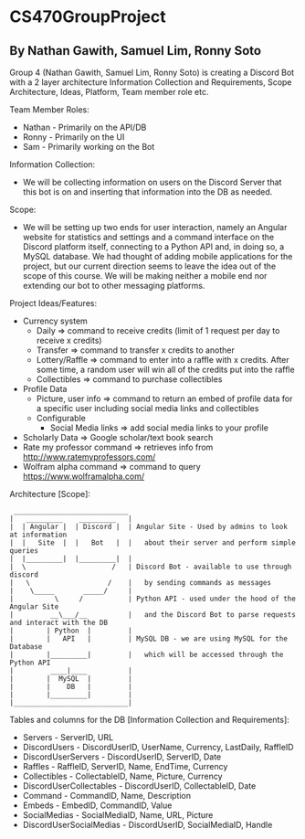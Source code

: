 # CS470GroupProject
By Nathan Gawith, Samuel Lim, Ronny Soto
--------------------------------
Group 4 (Nathan Gawith, Samuel Lim, Ronny Soto) is creating a Discord Bot with a 2 layer architecture
Information Collection and Requirements, Scope
Architecture, Ideas, Platform, Team member role etc.

Team Member Roles:
- Nathan - Primarily on the API/DB
- Ronny - Primarily on the UI
- Sam - Primarily working on the Bot

Information Collection:
- We will be collecting information on users on the Discord Server that this bot is on and inserting that information into the DB as needed.

Scope:
- We will be setting up two ends for user interaction, namely an Angular website for statistics and settings and a command interface on the Discord platform itself, connecting to a Python API and, in doing so, a MySQL database. We had thought of adding mobile applications for the project, but our current direction seems to leave the idea out of the scope of this course. We will be making neither a mobile end nor extending our bot to other messaging platforms.

Project Ideas/Features:
- Currency system
	- Daily						=> command to receive credits (limit of 1 request per day to receive x credits)
	- Transfer					=> command to transfer x credits to another 
	- Lottery/Raffle			=> command to enter into a raffle with x credits. After some time, a random user will win all of the credits put into the raffle
	- Collectibles				=> command to purchase collectibles
- Profile Data
	- Picture, user info		=> command to return an embed of profile data for a specific user including social media links and collectibles
	- Configurable
		- Social Media links	=> add social media links to your profile
- Scholarly Data				=> Google scholar/text book search
- Rate my professor command		=> retrieves info from http://www.ratemyprofessors.com/
- Wolfram alpha command			=> command to query https://www.wolframalpha.com/

Architecture [Scope]:

     ____________________________ 
    |   _________    _________   |
    |  | Angular |  | Discord |  | Angular Site - Used by admins to look at information
    |  |   Site  |  |   Bot   |  |   about their server and perform simple queries
    |  |_________|  |_________|  |
    |  \                     /   | Discord Bot - available to use through discord
    |   \                   /    |   by sending commands as messages
    |    \_____       _____/     |
    |          \     /           | Python API - used under the hood of the Angular Site
    |         __\___/__          |   and the Discord Bot to parse requests and interact with the DB
    |        | Python  |         |
    |        |   API   |         | MySQL DB - we are using MySQL for the Database
    |        |_________|         |   which will be accessed through the Python API
    |         ____|____          |
    |        |  MySQL  |         |
    |        |    DB   |         |
    |        |_________|         |
    |____________________________|

Tables and columns for the DB [Information Collection and Requirements]:
- Servers - ServerID, URL
- DiscordUsers - DiscordUserID, UserName, Currency, LastDaily, RaffleID
- DiscordUserServers - DiscordUserID, ServerID, Date
- Raffles - RaffleID, ServerID, Name, EndTime, Currency
- Collectibles - CollectableID, Name, Picture, Currency
- DiscordUserCollectables - DiscordUserID, CollectableID, Date
- Command - CommandID, Name, Description
- Embeds - EmbedID, CommandID, Value
- SocialMedias - SocialMediaID, Name, URL, Picture
- DiscordUserSocialMedias - DiscordUserID, SocialMediaID, Handle

